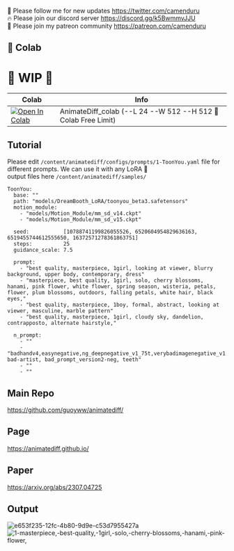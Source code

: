🐣 Please follow me for new updates https://twitter.com/camenduru <br />
🔥 Please join our discord server https://discord.gg/k5BwmmvJJU <br />
🥳 Please join my patreon community https://patreon.com/camenduru <br />

## 🦒 Colab

# 🚦 WIP 🚦

| Colab | Info
| --- | --- |
[![Open In Colab](https://colab.research.google.com/assets/colab-badge.svg)](https://colab.research.google.com/github/camenduru/AnimateDiff-colab/blob/main/AnimateDiff_colab.ipynb) | AnimateDiff_colab (--L 24 --W 512 --H 512 🦒 Colab Free Limit)

## Tutorial
Please edit `/content/animatediff/configs/prompts/1-ToonYou.yaml` file for different prompts. We can use it with any LoRA 🥳 <br />
output files here `/content/animatediff/samples/`

```
ToonYou:
  base: ""
  path: "models/DreamBooth_LoRA/toonyou_beta3.safetensors"
  motion_module:
    - "models/Motion_Module/mm_sd_v14.ckpt"
    - "models/Motion_Module/mm_sd_v15.ckpt"

  seed:           [10788741199826055526, 6520604954829636163, 6519455744612555650, 16372571278361863751]
  steps:          25
  guidance_scale: 7.5

  prompt:
    - "best quality, masterpiece, 1girl, looking at viewer, blurry background, upper body, contemporary, dress"
    - "masterpiece, best quality, 1girl, solo, cherry blossoms, hanami, pink flower, white flower, spring season, wisteria, petals, flower, plum blossoms, outdoors, falling petals, white hair, black eyes,"
    - "best quality, masterpiece, 1boy, formal, abstract, looking at viewer, masculine, marble pattern"
    - "best quality, masterpiece, 1girl, cloudy sky, dandelion, contrapposto, alternate hairstyle,"

  n_prompt:
    - ""
    - "badhandv4,easynegative,ng_deepnegative_v1_75t,verybadimagenegative_v1.3, bad-artist, bad_prompt_version2-neg, teeth"
    - ""
    - ""
```

## Main Repo
https://github.com/guoyww/animatediff/

## Page
https://animatediff.github.io/

## Paper
https://arxiv.org/abs/2307.04725

## Output
![e653f235-12fc-4b80-9d9e-c53d7955427a](https://github.com/camenduru/AnimateDiff-colab/assets/54370274/409077db-6ee0-41ac-aee2-a341e13f68dd) ![1-masterpiece,-best-quality,-1girl,-solo,-cherry-blossoms,-hanami,-pink-flower,](https://github.com/camenduru/AnimateDiff-colab/assets/54370274/a8909ab6-b657-4fc8-8930-ccdf31bd73ec)
